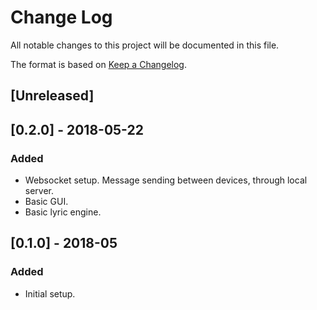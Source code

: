 
# Change Log
All notable changes to this project will be documented in this file.

The format is based on [Keep a Changelog](http://keepachangelog.com/).

## [Unreleased]

## [0.2.0] - 2018-05-22
### Added
- Websocket setup. Message sending between devices, through local server.
- Basic GUI.
- Basic lyric engine.

## [0.1.0] - 2018-05
### Added
- Initial setup.
